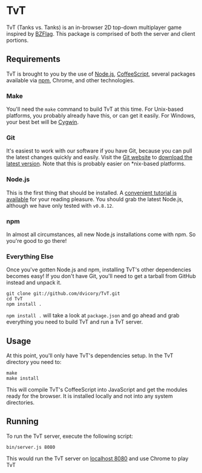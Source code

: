 # TvT

TvT (Tanks vs. Tanks) is an in-browser 2D top-down multiplayer game inspired by [BZFlag](http://bzflag.org/). This package is comprised of both the server and client portions.

## Requirements
TvT is brought to you by the use of [Node.js](http://nodejs.org/), [CoffeeScript](http://coffeescript.org/), several packages available via [npm](https://npmjs.org/), Chrome, and other technologies.

### Make
You'll need the `make` command to build TvT at this time. For Unix-based platforms, you probably already have this, or can get it easily. For Windows, your best bet will be [Cygwin](http://www.cygwin.com/).

### Git
It's easiest to work with our software if you have Git, because you can pull the latest changes quickly and easily. Visit the [Git website](http://git-scm.com/) to [download the latest version](http://git-scm.com/downloads). Note that this is probably easier on *nix-based platforms.

### Node.js
This is the first thing that should be installed. A [convenient tutorial is available](https://github.com/joyent/node/wiki/Installation) for your reading pleasure. You should grab the latest Node.js, although we have only tested with `v0.8.12`.

### npm
In almost all circumstances, all new Node.js installations come with npm. So you're good to go there!

### Everything Else
Once you've gotten Node.js and npm, installing TvT's other dependencies becomes easy! If you don't have Git, you'll need to get a tarball from GitHub instead and unpack it.

    git clone git://github.com/dvicory/TvT.git
    cd TvT
    npm install .

`npm install .` will take a look at `package.json` and go ahead and grab everything you need to build TvT and run a TvT server.

## Usage
At this point, you'll only have TvT's dependencies setup. In the TvT directory you need to:

    make
    make install

This will compile TvT's CoffeeScript into JavaScript and get the modules ready for the browser. It is installed locally and not into any system directories.

## Running
To run the TvT server, execute the following script:

    bin/server.js 8080

This would run the TvT server on [localhost 8080](http://localhost:8080) and use Chrome to play TvT
